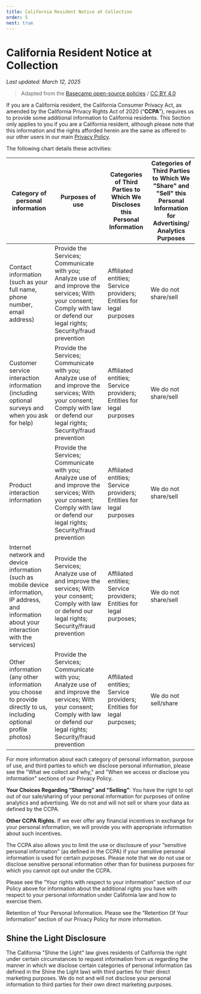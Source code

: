 ```yaml
--- 
title: California Resident Notice at Collection
order: 5
nest: true
---
```


# California Resident Notice at Collection

*Last updated: March 12, 2025*

> Adapted from the [Basecamp open-source policies](https://github.com/basecamp/policies) / [CC BY 4.0](https://creativecommons.org/licenses/by/4.0/)

If you are a California resident, the California Consumer Privacy Act, as amended by the California Privacy Rights Act of 2020 (“**CCPA**”), requires us to provide some additional information to California residents. This Section only applies to you if you are a California resident, although please note that this information and the rights afforded herein are the same as offered to our other users in our main [Privacy Policy](privacy.html).

The following chart details these activities:

| **Category of personal information** | **Purposes of use** | **Categories of Third Parties to Which We Discloses this Personal Information** | **Categories of Third Parties to Which We "Share" and "Sell" this Personal Information for Advertising/ Analytics Purposes** |
| --- | --- | --- | --- |
| Contact information (such as your full name, phone number, email address) | Provide the Services; Communicate with you; Analyze use of and improve the services; With your consent; Comply with law or defend our legal rights; Security/fraud prevention | Affiliated entities; Service providers; Entities for legal purposes | We do not share/sell |
| Customer service interaction information (including optional surveys and when you ask for help) | Provide the Services; Communicate with you; Analyze use of and improve the services; With your consent; Comply with law or defend our legal rights; Security/fraud prevention | Affiliated entities; Service providers; Entities for legal purposes | We do not share/sell |
| Product interaction information | Provide the Services; Communicate with you; Analyze use of and improve the services; With your consent; Comply with law or defend our legal rights; Security/fraud prevention | Affiliated entities; Service providers; Entities for legal purposes | We do not share/sell |
| Internet network and device information (such as mobile device information, IP address, and information about your interaction with the services) | Provide the Services; Analyze use of and improve the services; With your consent; Comply with law or defend our legal rights; Security/fraud prevention | Affiliated entities; Service providers; Entities for legal purposes; | We do not share/sell |
| Other information (any other information you choose to provide directly to us, including optional profile photos) | Provide the Services; Communicate with you; Analyze use of and improve the services; With your consent; Comply with law or defend our legal rights; Security/fraud prevention | Affiliated entities; Service providers; Entities for legal purposes; | We do not sell/share |

For more information about each category of personal information, purpose of use, and third parties to which we disclose personal information, please see the "What we collect and why," and "When we access or disclose you information" sections of our Privacy Policy.

**Your Choices Regarding “Sharing” and “Selling”**: You have the right to opt out of our sale/sharing of your personal information for purposes of online analytics and advertising. We do not and will not sell or share your data as defined by the CCPA.

**Other CCPA Rights.**  If we ever offer any financial incentives in exchange for your personal information, we will provide you with appropriate information about such incentives.

The CCPA also allows you to limit the use or disclosure of your “sensitive personal information” (as defined in the CCPA) if your sensitive personal information is used for certain purposes.  Please note that we do not use or disclose sensitive personal information other than for business purposes for which you cannot opt out under the CCPA.

Please see the “Your rights with respect to your information” section of our Policy above for information about the additional rights you have with respect to your personal information under California law and how to exercise them.

Retention of Your Personal Information. Please see the “Retention Of Your Information” section of our Privacy Policy for more information.

## Shine the Light Disclosure

The California "Shine the Light" law gives residents of California the right under certain circumstances to request information from us regarding the manner in which we disclose certain categories of personal information (as defined in the Shine the Light law) with third parties for their direct marketing purposes. We do not and will not disclose your personal information to third parties for their own direct marketing purposes.
